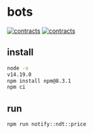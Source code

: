 # bots

[![contracts](https://github.com/nanndaxyz/bots/actions/workflows/price.yml/badge.svg)](https://github.com/nanndaxyz/bots/actions/workflows/price.yml)
[![contracts](https://github.com/nanndaxyz/bots/actions/workflows/kpi.yml/badge.svg)](https://github.com/nanndaxyz/bots/actions/workflows/kpi.yml)

## install

```sh
node -v
v14.19.0
npm install npm@8.3.1
npm ci
```

## run

```sh
npm run notify::ndt::price
```
